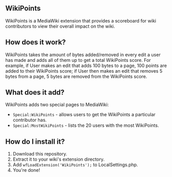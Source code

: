 ## WikiPoints
WikiPoints is a MediaWiki extension that provides a scoreboard for wiki contributors to view their overall impact on the wiki.

## How does it work?
WikiPoints takes the amount of bytes added/removed in every edit a user has made and adds all of them up to get a total WikiPoints score. For example, if User makes an edit that adds 100 bytes to a page, 100 points are added to their WikiPoints score; if User then makes an edit that removes 5 bytes from a page, 5 bytes are removed from the WikiPoints score.

## What does it add?
WikiPoints adds two special pages to MediaWiki:
- `Special:WikiPoints` - allows users to get the WikiPoints a particular contributor has.
- `Special:MostWikiPoints` - lists the 20 users with the most WikiPoints.

## How do I install it?
1. Download this repository.
2. Extract it to your wiki's extension directory.
3. Add `wfLoadExtension('WikiPoints');` to LocalSettings.php.
4. You're done!
